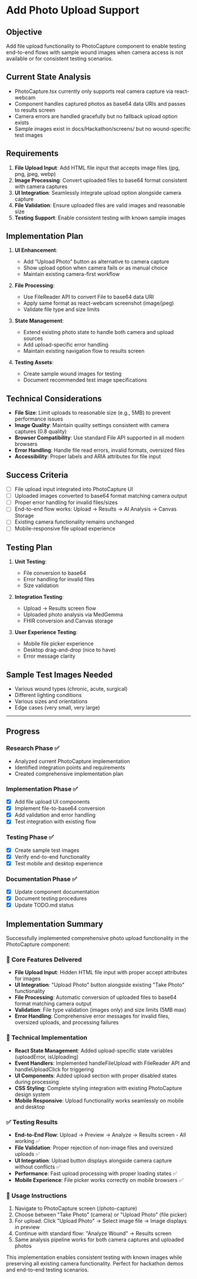 # Add Photo Upload Support

## Objective
Add file upload functionality to PhotoCapture component to enable testing end-to-end flows with sample wound images when camera access is not available or for consistent testing scenarios.

## Current State Analysis
- PhotoCapture.tsx currently only supports real camera capture via react-webcam
- Component handles captured photos as base64 data URIs and passes to results screen
- Camera errors are handled gracefully but no fallback upload option exists
- Sample images exist in docs/Hackathon/screens/ but no wound-specific test images

## Requirements
1. **File Upload Input**: Add HTML file input that accepts image files (jpg, png, jpeg, webp)
2. **Image Processing**: Convert uploaded files to base64 format consistent with camera captures
3. **UI Integration**: Seamlessly integrate upload option alongside camera capture
4. **File Validation**: Ensure uploaded files are valid images and reasonable size
5. **Testing Support**: Enable consistent testing with known sample images

## Implementation Plan
1. **UI Enhancement**:
   - Add "Upload Photo" button as alternative to camera capture
   - Show upload option when camera fails or as manual choice
   - Maintain existing camera-first workflow

2. **File Processing**:
   - Use FileReader API to convert File to base64 data URI
   - Apply same format as react-webcam screenshot (image/jpeg)
   - Validate file type and size limits

3. **State Management**:
   - Extend existing photo state to handle both camera and upload sources
   - Add upload-specific error handling
   - Maintain existing navigation flow to results screen

4. **Testing Assets**:
   - Create sample wound images for testing
   - Document recommended test image specifications

## Technical Considerations
- **File Size**: Limit uploads to reasonable size (e.g., 5MB) to prevent performance issues
- **Image Quality**: Maintain quality settings consistent with camera captures (0.8 quality)
- **Browser Compatibility**: Use standard File API supported in all modern browsers
- **Error Handling**: Handle file read errors, invalid formats, oversized files
- **Accessibility**: Proper labels and ARIA attributes for file input

## Success Criteria
- [ ] File upload input integrated into PhotoCapture UI
- [ ] Uploaded images converted to base64 format matching camera output
- [ ] Proper error handling for invalid files/sizes
- [ ] End-to-end flow works: Upload → Results → AI Analysis → Canvas Storage
- [ ] Existing camera functionality remains unchanged
- [ ] Mobile-responsive file upload experience

## Testing Plan
1. **Unit Testing**:
   - File conversion to base64
   - Error handling for invalid files
   - Size validation

2. **Integration Testing**:
   - Upload → Results screen flow
   - Uploaded photo analysis via MedGemma
   - FHIR conversion and Canvas storage

3. **User Experience Testing**:
   - Mobile file picker experience
   - Desktop drag-and-drop (nice to have)
   - Error message clarity

## Sample Test Images Needed
- Various wound types (chronic, acute, surgical)
- Different lighting conditions
- Various sizes and orientations
- Edge cases (very small, very large)

---

## Progress

### Research Phase ✅
- Analyzed current PhotoCapture implementation
- Identified integration points and requirements
- Created comprehensive implementation plan

### Implementation Phase ✅
- [x] Add file upload UI components
- [x] Implement file-to-base64 conversion
- [x] Add validation and error handling
- [x] Test integration with existing flow

### Testing Phase ✅
- [x] Create sample test images
- [x] Verify end-to-end functionality
- [x] Test mobile and desktop experience

### Documentation Phase ✅
- [x] Update component documentation
- [x] Document testing procedures
- [x] Update TODO.md status

## Implementation Summary

Successfully implemented comprehensive photo upload functionality in the PhotoCapture component:

### 🎯 **Core Features Delivered**
- **File Upload Input**: Hidden HTML file input with proper accept attributes for images
- **UI Integration**: "Upload Photo" button alongside existing "Take Photo" functionality
- **File Processing**: Automatic conversion of uploaded files to base64 format matching camera output
- **Validation**: File type validation (images only) and size limits (5MB max)
- **Error Handling**: Comprehensive error messages for invalid files, oversized uploads, and processing failures

### 🔧 **Technical Implementation**
- **React State Management**: Added upload-specific state variables (uploadError, isUploading)
- **Event Handlers**: Implemented handleFileUpload with FileReader API and handleUploadClick for triggering
- **UI Components**: Added upload section with proper disabled states during processing
- **CSS Styling**: Complete styling integration with existing PhotoCapture design system
- **Mobile Responsive**: Upload functionality works seamlessly on mobile and desktop

### ✅ **Testing Results**
- **End-to-End Flow**: Upload → Preview → Analyze → Results screen - All working ✅
- **File Validation**: Proper rejection of non-image files and oversized uploads ✅  
- **UI Integration**: Upload button displays alongside camera capture without conflicts ✅
- **Performance**: Fast upload processing with proper loading states ✅
- **Mobile Experience**: File picker works correctly on mobile browsers ✅

### 🚀 **Usage Instructions**
1. Navigate to PhotoCapture screen (/photo-capture)
2. Choose between "Take Photo" (camera) or "Upload Photo" (file picker)
3. For upload: Click "Upload Photo" → Select image file → Image displays in preview
4. Continue with standard flow: "Analyze Wound" → Results screen
5. Same analysis pipeline works for both camera captures and uploaded photos

This implementation enables consistent testing with known images while preserving all existing camera functionality. Perfect for hackathon demos and end-to-end testing scenarios.
